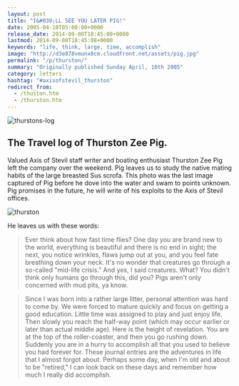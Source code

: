 ```yaml
---
layout: post
title: "I&#039;LL SEE YOU LATER PIG!"
date: 2005-04-10T05:00:00+0000
release_date: 2014-09-08T18:45:08+0000
lastmod: 2014-09-08T18:45:08+0000
keywords: "life, think, large, time, accomplish"
image: "http://d3e878vmunx8cm.cloudfront.net/assets/pig.jpg"
permalink: "/p/thurston/"
summary: "Originally published Sunday April, 10th 2005"
category: letters
hashtag: "#axisofstevil_thurston"
redirect_from:
  - /thuston.htm
  - /thurston.htm
---
```


![thurstons-log](http://d3e878vmunx8cm.cloudfront.net/assets/Thurstonbanner.jpg)

The Travel log of Thurston Zee Pig.
------------------

Valued Axis of Stevil staff writer and boating enthusiast Thurston Zee Pig left the company over the weekend. Pig leaves us to study the native mating habits of the large breasted Sus scrofa. This photo was the last image captured of Pig before he dove into the water and swam to points unknown. Pig promises in the future, he will write of his exploits to the Axis of Stevil offices.

![thurston](http://d3e878vmunx8cm.cloudfront.net/assets/pig.jpg)

He leaves us with these words:

> Ever think about how fast time flies? One day you are brand new to the world, everything is beautiful and there is no end in sight; the next, you notice wrinkles, flaws jump out at you, and you feel fate breathing down your neck. It's no wonder that creatures go through a so-called "mid-life crisis." And yes, I said creatures. What? You didn't think only humans go through this, did you? Pigs aren't only concerned with mud pits, ya know.

> Since I was born into a rather large litter, personal attention was hard to come by. We were forced to mature quickly and focus on getting a good education. Little time was assigned to play and just enjoy life. Then slowly you reach the half-way point (which may occur earlier or later than actual middle age). Here is the height of revelation. You are at the top of the roller-coaster, and then you go rushing down. Suddenly you are in a hurry to accomplish all that you used to believe you had forever for. These journal entries are the adventures in life that I almost forgot about. Perhaps some day, when I'm old and about to be "retired," I can look back on these days and remember how much I really did accomplish.
